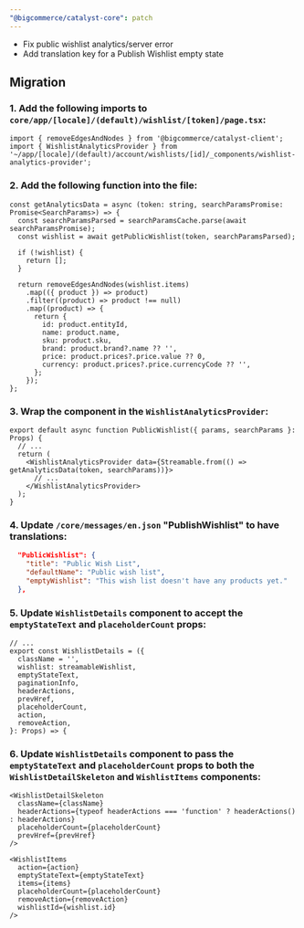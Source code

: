 ```yaml
---
"@bigcommerce/catalyst-core": patch
---
```


- Fix public wishlist analytics/server error
- Add translation key for a Publish Wishlist empty state

## Migration

### 1. Add the following imports to `core/app/[locale]/(default)/wishlist/[token]/page.tsx`:

```tsx
import { removeEdgesAndNodes } from '@bigcommerce/catalyst-client';
import { WishlistAnalyticsProvider } from '~/app/[locale]/(default)/account/wishlists/[id]/_components/wishlist-analytics-provider';
```

### 2. Add the following function into the file:

```tsx
const getAnalyticsData = async (token: string, searchParamsPromise: Promise<SearchParams>) => {
  const searchParamsParsed = searchParamsCache.parse(await searchParamsPromise);
  const wishlist = await getPublicWishlist(token, searchParamsParsed);

  if (!wishlist) {
    return [];
  }

  return removeEdgesAndNodes(wishlist.items)
    .map(({ product }) => product)
    .filter((product) => product !== null)
    .map((product) => {
      return {
        id: product.entityId,
        name: product.name,
        sku: product.sku,
        brand: product.brand?.name ?? '',
        price: product.prices?.price.value ?? 0,
        currency: product.prices?.price.currencyCode ?? '',
      };
    });
};
```

### 3. Wrap the component in the `WishlistAnalyticsProvider`:

```tsx
export default async function PublicWishlist({ params, searchParams }: Props) {
  // ...
  return (
    <WishlistAnalyticsProvider data={Streamable.from(() => getAnalyticsData(token, searchParams))}>
      // ...
    </WishlistAnalyticsProvider>
  );
}
```

### 4. Update `/core/messages/en.json` "PublishWishlist" to have translations:

```json
  "PublicWishlist": {
    "title": "Public Wish List",
    "defaultName": "Public wish list",
    "emptyWishlist": "This wish list doesn't have any products yet."
  },
```

### 5. Update `WishlistDetails` component to accept the `emptyStateText` and `placeholderCount` props:

```tsx
// ...
export const WishlistDetails = ({
  className = '',
  wishlist: streamableWishlist,
  emptyStateText,
  paginationInfo,
  headerActions,
  prevHref,
  placeholderCount,
  action,
  removeAction,
}: Props) => {
```

### 6. Update `WishlistDetails` component to pass the `emptyStateText` and `placeholderCount` props to both the `WishlistDetailSkeleton` and `WishlistItems` components:

```tsx
<WishlistDetailSkeleton
  className={className}
  headerActions={typeof headerActions === 'function' ? headerActions() : headerActions}
  placeholderCount={placeholderCount}
  prevHref={prevHref}
/>
```

```tsx
<WishlistItems
  action={action}
  emptyStateText={emptyStateText}
  items={items}
  placeholderCount={placeholderCount}
  removeAction={removeAction}
  wishlistId={wishlist.id}
/>
```
